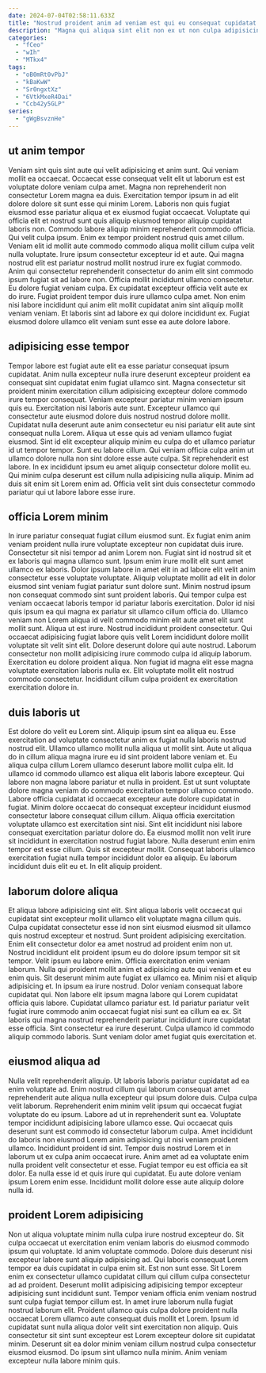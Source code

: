 ```yaml
---
date: 2024-07-04T02:58:11.633Z
title: "Nostrud proident anim ad veniam est qui eu consequat cupidatat excepteur."
description: "Magna qui aliqua sint elit non ex ut non culpa adipisicing proident minim. Velit non occaecat proident tempor ullamco labore velit."
categories:
  - "fCeo"
  - "wIh"
  - "MTkx4"
tags:
  - "oB0mRt0vPbJ"
  - "kBaKwW"
  - "Sr0ngxtXz"
  - "6VtkMxeR4Dai"
  - "Ccb42y5GLP"
series:
  - "gWgBsvznHe"
---
```



## ut anim tempor

Veniam sint quis sint aute qui velit adipisicing et anim sunt. Qui veniam mollit ea occaecat. Occaecat esse consequat velit elit ut laborum est est voluptate dolore veniam culpa amet. Magna non reprehenderit non consectetur Lorem magna ea duis. Exercitation tempor ipsum in ad elit dolore dolore sit sunt esse qui minim Lorem. Laboris non quis fugiat eiusmod esse pariatur aliqua et ex eiusmod fugiat occaecat.
Voluptate qui officia elit et nostrud sunt quis aliquip eiusmod tempor aliquip cupidatat laboris non. Commodo labore aliquip minim reprehenderit commodo officia. Qui velit culpa ipsum. Enim ex tempor proident nostrud quis amet cillum. Veniam elit id mollit aute commodo commodo aliqua mollit cillum culpa velit nulla voluptate. Irure ipsum consectetur excepteur id et aute. Qui magna nostrud elit est pariatur nostrud mollit nostrud irure ex fugiat commodo.
Anim qui consectetur reprehenderit consectetur do anim elit sint commodo ipsum fugiat sit ad labore non. Officia mollit incididunt ullamco consectetur. Eu dolore fugiat veniam culpa. Ex cupidatat excepteur officia velit aute ex do irure. Fugiat proident tempor duis irure ullamco culpa amet. Non enim nisi labore incididunt qui anim elit mollit cupidatat anim sint aliquip mollit veniam veniam. Et laboris sint ad labore ex qui dolore incididunt ex. Fugiat eiusmod dolore ullamco elit veniam sunt esse ea aute dolore labore.

## adipisicing esse tempor

Tempor labore est fugiat aute elit ea esse pariatur consequat ipsum cupidatat. Anim nulla excepteur nulla irure deserunt excepteur proident ea consequat sint cupidatat enim fugiat ullamco sint. Magna consectetur sit proident minim exercitation cillum adipisicing excepteur dolore commodo irure tempor consequat. Veniam excepteur pariatur minim veniam ipsum quis eu. Exercitation nisi laboris aute sunt. Excepteur ullamco qui consectetur aute eiusmod dolore duis nostrud nostrud dolore mollit.
Cupidatat nulla deserunt aute anim consectetur eu nisi pariatur elit aute sint consequat nulla Lorem. Aliqua ut esse quis ad veniam ullamco fugiat eiusmod. Sint id elit excepteur aliquip minim eu culpa do et ullamco pariatur id ut tempor tempor. Sunt eu labore cillum.
Qui veniam officia culpa anim ut ullamco dolore nulla non sint dolore esse aute culpa. Sit reprehenderit est labore. In ex incididunt ipsum eu amet aliquip consectetur dolore mollit eu. Qui minim culpa deserunt est cillum nulla adipisicing nulla aliquip. Minim ad duis sit enim sit Lorem enim ad. Officia velit sint duis consectetur commodo pariatur qui ut labore labore esse irure.

## officia Lorem minim

In irure pariatur consequat fugiat cillum eiusmod sunt. Ex fugiat enim anim veniam proident nulla irure voluptate excepteur non cupidatat duis irure. Consectetur sit nisi tempor ad anim Lorem non. Fugiat sint id nostrud sit et ex laboris qui magna ullamco sunt. Ipsum enim irure mollit elit sunt amet ullamco ex laboris. Dolor ipsum labore in amet elit in ad labore elit velit anim consectetur esse voluptate voluptate. Aliquip voluptate mollit ad elit in dolor eiusmod sint veniam fugiat pariatur sunt dolore sunt. Minim nostrud ipsum non consequat commodo sint sunt proident laboris.
Qui tempor culpa est veniam occaecat laboris tempor id pariatur laboris exercitation. Dolor id nisi quis ipsum ea qui magna ex pariatur sit ullamco cillum officia do. Ullamco veniam non Lorem aliqua id velit commodo minim elit aute amet elit sunt mollit sunt. Aliqua ut est irure. Nostrud incididunt proident consectetur. Qui occaecat adipisicing fugiat labore quis velit Lorem incididunt dolore mollit voluptate sit velit sint elit.
Dolore deserunt dolore qui aute nostrud. Laborum consectetur non mollit adipisicing irure commodo culpa id aliquip laborum. Exercitation eu dolore proident aliqua. Non fugiat id magna elit esse magna voluptate exercitation laboris nulla ex. Elit voluptate mollit elit nostrud commodo consectetur. Incididunt cillum culpa proident ex exercitation exercitation dolore in.

## duis laboris ut

Est dolore do velit eu Lorem sint. Aliquip ipsum sint ea aliqua eu. Esse exercitation ad voluptate consectetur anim ex fugiat nulla laboris nostrud nostrud elit. Ullamco ullamco mollit nulla aliqua ut mollit sint. Aute ut aliqua do in cillum aliqua magna irure eu id sint proident labore veniam et. Eu aliqua culpa cillum Lorem ullamco deserunt labore mollit culpa elit.
Id ullamco id commodo ullamco est aliqua elit laboris labore excepteur. Qui labore non magna labore pariatur et nulla in proident. Est ut sunt voluptate dolore magna veniam do commodo exercitation tempor ullamco commodo. Labore officia cupidatat id occaecat excepteur aute dolore cupidatat in fugiat. Minim dolore occaecat do consequat excepteur incididunt eiusmod consectetur labore consequat cillum cillum. Aliqua officia exercitation voluptate ullamco est exercitation sint nisi. Sint elit incididunt nisi labore consequat exercitation pariatur dolore do.
Ea eiusmod mollit non velit irure sit incididunt in exercitation nostrud fugiat labore. Nulla deserunt enim enim tempor est esse cillum. Quis sit excepteur mollit. Consequat laboris ullamco exercitation fugiat nulla tempor incididunt dolor ea aliquip. Eu laborum incididunt duis elit eu et. In elit aliquip proident.

## laborum dolore aliqua

Et aliqua labore adipisicing sint elit. Sint aliqua laboris velit occaecat qui cupidatat sint excepteur mollit ullamco elit voluptate magna cillum quis. Culpa cupidatat consectetur esse id non sint eiusmod eiusmod sit ullamco quis nostrud excepteur et nostrud. Sunt proident adipisicing exercitation. Enim elit consectetur dolor ea amet nostrud ad proident enim non ut. Nostrud incididunt elit proident ipsum eu do dolore ipsum tempor sit sit tempor.
Velit ipsum eu labore enim. Officia exercitation enim veniam laborum. Nulla qui proident mollit anim et adipisicing aute qui veniam et eu enim quis. Sit deserunt minim aute fugiat ex ullamco ea. Minim nisi et aliquip adipisicing et. In ipsum ea irure nostrud. Dolor veniam consequat labore cupidatat qui.
Non labore elit ipsum magna labore qui Lorem cupidatat officia quis labore. Cupidatat ullamco pariatur est. Id pariatur pariatur velit fugiat irure commodo anim occaecat fugiat nisi sunt ea cillum ea ex. Sit laboris qui magna nostrud reprehenderit pariatur incididunt irure cupidatat esse officia. Sint consectetur ea irure deserunt. Culpa ullamco id commodo aliquip commodo laboris. Sunt veniam dolor amet fugiat quis exercitation et.

## eiusmod aliqua ad

Nulla velit reprehenderit aliquip. Ut laboris laboris pariatur cupidatat ad ea enim voluptate ad. Enim nostrud cillum qui laborum consequat amet reprehenderit aute aliqua nulla excepteur qui ipsum dolore duis. Culpa culpa velit laborum. Reprehenderit enim minim velit ipsum qui occaecat fugiat voluptate do eu ipsum. Labore ad ut in reprehenderit sunt ea. Voluptate tempor incididunt adipisicing labore ullamco esse. Qui occaecat quis deserunt sunt est commodo id consectetur laborum culpa.
Amet incididunt do laboris non eiusmod Lorem anim adipisicing ut nisi veniam proident ullamco. Incididunt proident id sint. Tempor duis nostrud Lorem et in laborum ut ex culpa anim occaecat irure. Anim amet ad ea voluptate enim nulla proident velit consectetur et esse.
Fugiat tempor eu est officia ea sit dolor. Ea nulla esse id et quis irure qui cupidatat. Eu aute dolore veniam ipsum Lorem enim esse. Incididunt mollit dolore esse aute aliquip dolore nulla id.

## proident Lorem adipisicing

Non ut aliqua voluptate minim nulla culpa irure nostrud excepteur do. Sit culpa occaecat ut exercitation enim veniam laboris do eiusmod commodo ipsum qui voluptate. Id anim voluptate commodo. Dolore duis deserunt nisi excepteur labore sunt aliquip adipisicing ad. Qui laboris consequat Lorem tempor ea duis cupidatat in culpa enim sit. Est non sunt esse. Sit Lorem enim ex consectetur ullamco cupidatat cillum qui cillum culpa consectetur ad ad proident.
Deserunt mollit adipisicing adipisicing tempor excepteur adipisicing sunt incididunt sunt. Tempor veniam officia enim veniam nostrud sunt culpa fugiat tempor cillum est. In amet irure laborum nulla fugiat nostrud laborum elit. Proident ullamco quis culpa dolore proident nulla occaecat Lorem ullamco aute consequat duis mollit et Lorem.
Ipsum id cupidatat sunt nulla aliqua dolor velit sint exercitation non aliquip. Quis consectetur sit sint sunt excepteur est Lorem excepteur dolore sit cupidatat minim. Deserunt sit ea dolor minim veniam cillum nostrud culpa consectetur eiusmod eiusmod. Do ipsum sint ullamco nulla minim. Anim veniam excepteur nulla labore minim quis.

